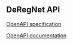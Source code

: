 ## DeRegNet API

[OpenAPI specification](server/swagger/swagger.yaml)

[OpenAPI documentation](docs/index.html)
